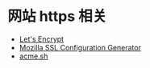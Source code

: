<!-- TITLE: Home -->
<!-- SUBTITLE: 笔记总览 -->

# 网站 https 相关
* [Let's Encrypt](https://letsencrypt.org/)
* [Mozilla SSL Configuration Generator](https://mozilla.github.io/server-side-tls/ssl-config-generator/)
* [acme.sh](https://github.com/Neilpang/acme.sh)
